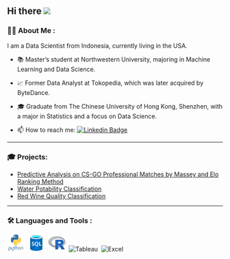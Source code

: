 ## Hi there <img src="https://media.giphy.com/media/hvRJCLFzcasrR4ia7z/giphy.gif" width="30px"/>

### :woman_technologist: About Me :
I am a Data Scientist from Indonesia, currently living in the USA.

- 📚 Master’s student at Northwestern University, majoring in Machine Learning and Data Science.

- 📈 Former Data Analyst at Tokopedia, which was later acquired by ByteDance.

- 🎓 Graduate from The Chinese University of Hong Kong, Shenzhen, with a major in Statistics and a focus on Data Science.

- 📫 How to reach me: [![Linkedin Badge](https://img.shields.io/badge/LinkedIn-blue?logo=linkedin&logoColor=white&style=for-the-badge)](https://www.linkedin.com/in/glenys-charity-lion/)

---

### 🎓 Projects:
- <a href = "https://github.com/glenyslion/ERG3020-Predictive-Analysis-on-CS-GO-Professional-Matches-by-Massey-and-Elo-Ranking-Method"> Predictive Analysis on CS-GO Professional Matches by Massey and Elo Ranking Method </a>
- <a href = "https://github.com/glenyslion/water-potability-classification"> Water Potability Classification </a>
- <a href = "https://github.com/glenyslion/Red-wine-quality-classification"> Red Wine Quality Classification </a>

---

### :hammer_and_wrench: Languages and Tools :
<div>
  <img src="https://github.com/devicons/devicon/blob/master/icons/python/python-original-wordmark.svg" title="Python" alt="Python" width="40" height="40"/>&nbsp;
  <img src="https://github.com/devicons/devicon/blob/master/icons/azuresqldatabase/azuresqldatabase-original.svg" title="SQL" alt="SQL" width="40" height="40"/>&nbsp;
  <img src="https://github.com/devicons/devicon/blob/master/icons/r/r-original.svg" title="R" alt="R" width="40" height="40"/>&nbsp;
  <img src="https://surveymonkey-assets.s3.amazonaws.com/papiasset/apps/logos/2e989404-aed0-41ea-9198-ddc1c76d7a4a" title="Tableau" alt="Tableau" width="40" height="40"/>&nbsp;
  <img src="https://github.com/sempostma/office365-icons/blob/master/png/256/excel.png" title="Excel" alt="Excel" width="40" height="40"/>&nbsp;
  
</div>
